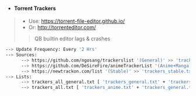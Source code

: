 - #### Torrent Trackers
> - Use: https://torrent-file-editor.github.io/
> - Or: http://torrenteditor.com/
> > QB builtin editor lags & crashes
```bash
--> Update Frequency: Every '2 Hrs'
--> Sources:
      --> https://github.com/ngosang/trackerslist '(General)' >> 'trackers_general.txt'
      --> https://github.com/DeSireFire/animeTrackerList '(Anime+Manga)' >> 'trackers_anime.txt'
      --> https://newtrackon.com/list '(Stable)' >> 'trackers_stable.txt'
--> Lists:
      --> trackers_all_general.txt [ 'trackers_general.txt' + 'trackers_stable.txt' ]
      --> trackers_all.txt [ 'trackers_anime.txt' + 'trackers_general.txt' + 'trackers_stable.txt' ]
```
